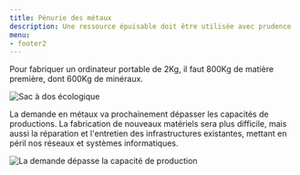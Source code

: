 ```yaml
---
title: Pénurie des métaux
description: Une ressource épuisable doit être utilisée avec prudence
menu:
- footer2
---
```


Pour fabriquer un ordinateur portable de 2Kg, il faut 800Kg de matière première, dont 600Kg de minéraux.

![Sac à dos écologique](/img/sac_a_dos_ecologique_ordinateur.jpg "Sac à dos écologique")

La demande en métaux va prochainement dépasser les capacités de productions.
La fabrication de nouveaux matériels sera plus difficile, mais aussi la réparation et l'entretien des infrastructures existantes, mettant en péril nos réseaux et systèmes informatiques.

![La demande dépasse la capacité de production](/img/demande_metaux.jpg "La demande dépasse la capacité de production.")



